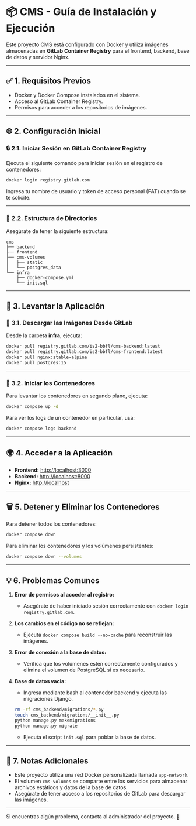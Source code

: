 # 📦 CMS - Guía de Instalación y Ejecución

Este proyecto CMS está configurado con Docker y utiliza imágenes almacenadas en **GitLab Container Registry** para el frontend, backend, base de datos y servidor Nginx.

---

## ✅ **1. Requisitos Previos**
- Docker y Docker Compose instalados en el sistema.
- Acceso al GitLab Container Registry.
- Permisos para acceder a los repositorios de imágenes.

---

## 🌐 **2. Configuración Inicial**

### 🔒 **2.1. Iniciar Sesión en GitLab Container Registry**
Ejecuta el siguiente comando para iniciar sesión en el registro de contenedores:

```bash
docker login registry.gitlab.com
```
Ingresa tu nombre de usuario y token de acceso personal (PAT) cuando se te solicite.

---

### 📁 **2.2. Estructura de Directorios**
Asegúrate de tener la siguiente estructura:

```
cms
├── backend
├── frontend
├── cms-volumes
│   ├── static
│   └── postgres_data
└── infra
    ├── docker-compose.yml
    └── init.sql
```

---

## 🚀 **3. Levantar la Aplicación**

### 💾 **3.1. Descargar las Imágenes Desde GitLab**
Desde la carpeta **infra**, ejecuta:

```bash
docker pull registry.gitlab.com/is2-bbfl/cms-backend:latest
docker pull registry.gitlab.com/is2-bbfl/cms-frontend:latest
docker pull nginx:stable-alpine
docker pull postgres:15
```

---

### 🐳 **3.2. Iniciar los Contenedores**
Para levantar los contenedores en segundo plano, ejecuta:

```bash
docker compose up -d
```

Para ver los logs de un contenedor en particular, usa:

```bash
docker compose logs backend
```

---

## 🌍 **4. Acceder a la Aplicación**
- **Frontend:** [http://localhost:3000](http://localhost:3000)
- **Backend:** [http://localhost:8000](http://localhost:8000)
- **Nginx:** [http://localhost](http://localhost)

---

## 🗑️ **5. Detener y Eliminar los Contenedores**
Para detener todos los contenedores:

```bash
docker compose down
```

Para eliminar los contenedores y los volúmenes persistentes:

```bash
docker compose down --volumes
```

---

## 💡 **6. Problemas Comunes**

1. **Error de permisos al acceder al registro:**
   - Asegúrate de haber iniciado sesión correctamente con `docker login registry.gitlab.com`.

2. **Los cambios en el código no se reflejan:**
   - Ejecuta `docker compose build --no-cache` para reconstruir las imágenes.

3. **Error de conexión a la base de datos:**
   - Verifica que los volúmenes estén correctamente configurados y elimina el volumen de PostgreSQL si es necesario.
3. **Base de datos vacia:**
   - Ingresa mediante bash al contenedor backend y ejecuta las migraciones Django.
   ```bash
   rm -rf cms_backend/migrations/*.py
   touch cms_backend/migrations/__init__.py
   python manage.py makemigrations
   python manage.py migrate
   ```
   - Ejecuta el script `init.sql` para poblar la base de datos.

---

## 📄 **7. Notas Adicionales**
- Este proyecto utiliza una red Docker personalizada llamada `app-network`.
- El volumen `cms-volumes` se comparte entre los servicios para almacenar archivos estáticos y datos de la base de datos.
- Asegúrate de tener acceso a los repositorios de GitLab para descargar las imágenes.

---

Si encuentras algún problema, contacta al administrador del proyecto. 🚀

